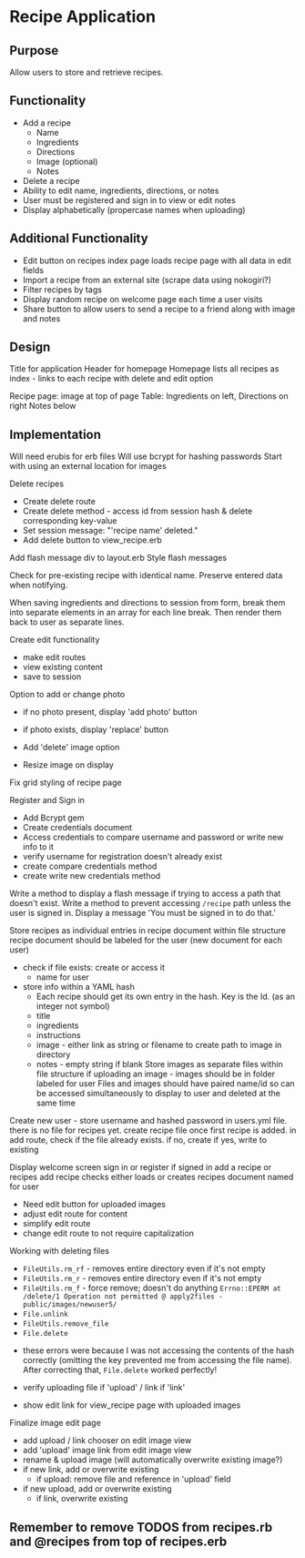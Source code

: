 # Recipe Application

## Purpose
Allow users to store and retrieve recipes.

## Functionality
* Add a recipe
  * Name
  * Ingredients
  * Directions
  * Image (optional)
  * Notes
* Delete a recipe
* Ability to edit name, ingredients, directions, or notes
* User must be registered and sign in to view or edit notes
* Display alphabetically (propercase names when uploading)

## Additional Functionality
* Edit button on recipes index page loads recipe page with all data in edit fields
* Import a recipe from an external site (scrape data using nokogiri?)
* Filter recipes by tags
* Display random recipe on welcome page each time a user visits
* Share button to allow users to send a recipe to a friend along with image and notes

## Design
Title for application
Header for homepage
Homepage lists all recipes as index - links to each recipe with delete and edit option

Recipe page: image at top of page
Table: Ingredients on left, Directions on right
Notes below

## Implementation
Will need erubis for erb files
Will use bcrypt for hashing passwords
Start with using an external location for images

Delete recipes  
* Create delete route
* Create delete method - access id from session hash & delete corresponding key-value
* Set session message: "'recipe name' deleted."
* Add delete button to view_recipe.erb

Add flash message div to layout.erb
Style flash messages

Check for pre-existing recipe with identical name.
Preserve entered data when notifying.

When saving ingredients and directions to session from form, break them into separate elements in an array for each line break. Then render them back to user as separate lines.

Create edit functionality
* make edit routes
* view existing content
* save to session

Option to add or change photo
* if no photo present, display 'add photo' button
* if photo exists, display 'replace' button

* Add 'delete' image option
* Resize image on display

Fix grid styling of recipe page

Register and Sign in
* Add Bcrypt gem
* Create credentials document
* Access credentials to compare username and password or write new info to it
* verify username for registration doesn't already exist
* create compare credentials method
* create write new credentials method

Write a method to display a flash message if trying to access a path that doesn't exist.
Write a method to prevent accessing `/recipe` path unless the user is signed in.
  Display a message 'You must be signed in to do that.'

Store recipes as individual entries in recipe document within file structure
  recipe document should be labeled for the user (new document for each user)
  * check if file exists: create or access it
    * name for user
  * store info within a YAML hash
    * Each recipe should get its own entry in the hash. Key is the Id. (as an integer not symbol)
    * title
    * ingredients
    * instructions
    * image - either link as string or filename to create path to image in directory
    * notes - empty string if blank
Store images as separate files within file structure
  if uploading an image - images should be in folder labeled for user
Files and images should have paired name/id so can be accessed simultaneously to display to user and deleted at the same time

Create new user - store username and hashed password in users.yml file.
there is no file for recipes yet.
create recipe file once first recipe is added.
  in add route, check if the file already exists.
    if no, create
    if yes, write to existing


Display welcome screen
  sign in or register
if signed in
  add a recipe or recipes
add recipe
  checks
    either loads or creates recipes document named for user

 * Need edit button for uploaded images
 * adjust edit route for content
  * simplify edit route
  * change edit route to not require capitalization

Working with deleting files
* `FileUtils.rm_rf` - removes entire directory even if it's not empty
* `FileUtils.rm_r` - removes entire directory even if it's not empty
* `FileUtils.rm_f` - force remove; doesn't do anything
`Errno::EPERM at /delete/1
Operation not permitted @ apply2files - public/images/newuser5/`
* `File.unlink`
* `FileUtils.remove_file`
* `File.delete`
- these errors were because I was not accessing the contents of the hash correctly (omitting the key prevented me from accessing the file name). After correcting that, `File.delete` worked perfectly!

* verify uploading file if 'upload' / link if 'link'

* show edit link for view_recipe page with uploaded images

Finalize image edit page
* add upload / link chooser on edit image view
* add 'upload' image link from edit image view
* rename & upload image (will automatically overwrite existing image?)
* if new link, add or overwrite existing
  * if upload: remove file and reference in 'upload' field
* if new upload, add or overwrite existing
  * if link, overwrite existing

## Remember to remove TODOS from recipes.rb and @recipes from top of recipes.erb
